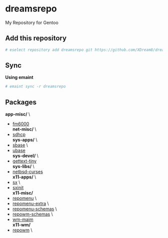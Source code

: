 # dreamsrepo
My Repository for Gentoo

## Add this repository
```sh
# eselect repository add dreamsrepo git https://github.com/XDream8/dreamsrepo.git
```
## Sync
**Using emaint**
```sh
# emaint sync -r dreamsrepo
```

## Packages
**app-misc/** \
*	[fm6000](app-misc/fm6000) \
**net-misc/** \
*	[sdhcp](net-misc/sdhcp) \
**sys-apps/** \
*	[sbase](sys-apps/sbase) \
*	[ubase](sys-apps/ubase) \
**sys-devel/** \
*	[gettext-tiny](sys-devel/gettext-tiny) \
**sys-libs/** \
*	[netbsd-curses](sys-libs/netbsd-curses) \
**x11-apps/** \
*	[sx](x11-apps/sx) \
*	[sxinit](x11-apps/sxinit) \
**x11-misc/**
*	[repomenu](x11-misc/repomenu) \
*	[repomenu-extra](x11-misc/repomenu-extra) \
*	[repomenu-schemas](x11-misc/repomenu-schemas) \
*	[repowm-schemas](x11-misc/repowm-schemas) \
*	[wm-maim](x11-misc/wm-maim) \
**x11-wm/**
*	[repowm](x11-wm/repowm) \
